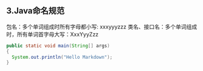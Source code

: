 ## 3.Java命名规范
包名：多个单词组成时所有字母都小写: xxxyyyzzz
类名、接口名：多个单词组成时，所有单词首字母大写：XxxYyyZzz
```Java
public static void main(String[] args)
{
  System.out.println("Hello Markdown");
}
```
